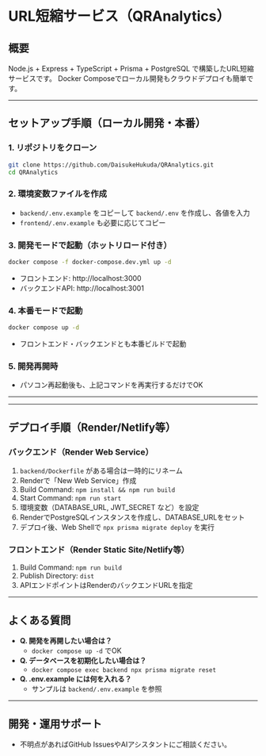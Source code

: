# URL短縮サービス（QRAnalytics）

## 概要
Node.js + Express + TypeScript + Prisma + PostgreSQL で構築したURL短縮サービスです。
Docker Composeでローカル開発もクラウドデプロイも簡単です。

---

## セットアップ手順（ローカル開発・本番）

### 1. リポジトリをクローン
```sh
git clone https://github.com/DaisukeHukuda/QRAnalytics.git
cd QRAnalytics
```

### 2. 環境変数ファイルを作成
- `backend/.env.example` をコピーして `backend/.env` を作成し、各値を入力
- `frontend/.env.example` も必要に応じてコピー

### 3. 開発モードで起動（ホットリロード付き）
```sh
docker compose -f docker-compose.dev.yml up -d
```
- フロントエンド: http://localhost:3000
- バックエンドAPI: http://localhost:3001

### 4. 本番モードで起動
```sh
docker compose up -d
```
- フロントエンド・バックエンドとも本番ビルドで起動

### 5. 開発再開時
- パソコン再起動後も、上記コマンドを再実行するだけでOK

---

---

## デプロイ手順（Render/Netlify等）

### バックエンド（Render Web Service）
1. `backend/Dockerfile` がある場合は一時的にリネーム
2. Renderで「New Web Service」作成
3. Build Command: `npm install && npm run build`
4. Start Command: `npm run start`
5. 環境変数（DATABASE_URL, JWT_SECRET など）を設定
6. RenderでPostgreSQLインスタンスを作成し、DATABASE_URLをセット
7. デプロイ後、Web Shellで `npx prisma migrate deploy` を実行

### フロントエンド（Render Static Site/Netlify等）
1. Build Command: `npm run build`
2. Publish Directory: `dist`
3. APIエンドポイントはRenderのバックエンドURLを指定

---

## よくある質問
- **Q. 開発を再開したい場合は？**
  - `docker compose up -d` でOK
- **Q. データベースを初期化したい場合は？**
  - `docker compose exec backend npx prisma migrate reset`
- **Q. .env.example には何を入れる？**
  - サンプルは `backend/.env.example` を参照

---

## 開発・運用サポート
- 不明点があればGitHub IssuesやAIアシスタントにご相談ください。

